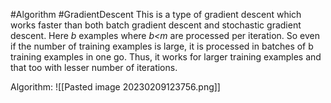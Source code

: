 #Algorithm 
#GradientDescent
This is a type of gradient descent which works faster than both batch gradient descent and stochastic gradient descent. Here _b_ examples where _b<m_ are processed per iteration. So even if the number of training examples is large, it is processed in batches of b training examples in one go. Thus, it works for larger training examples and that too with lesser number of iterations.

Algorithm:
![[Pasted image 20230209123756.png]]